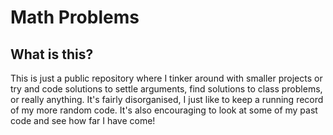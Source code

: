 # Math Problems

## What is this?

This is just a public repository where I tinker around with smaller projects or try and code solutions to settle arguments, find solutions to class problems, or really anything. It's fairly disorganised, I just like to keep a running record of my more random code. It's also encouraging to look at some of my past code and see how far I have come!

